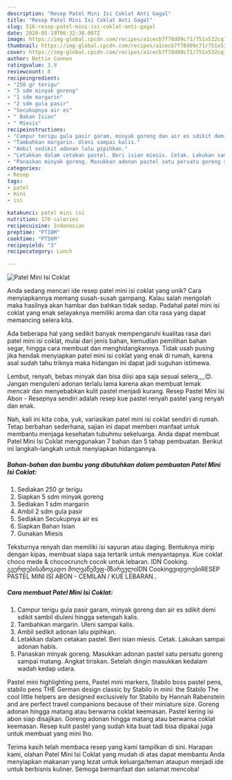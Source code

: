 ```yaml
---
description: "Resep Patel Mini Isi Coklat Anti Gagal"
title: "Resep Patel Mini Isi Coklat Anti Gagal"
slug: 516-resep-patel-mini-isi-coklat-anti-gagal
date: 2020-05-19T06:32:38.007Z
image: https://img-global.cpcdn.com/recipes/a1cecb7f78d09c71/751x532cq70/patel-mini-isi-coklat-foto-resep-utama.jpg
thumbnail: https://img-global.cpcdn.com/recipes/a1cecb7f78d09c71/751x532cq70/patel-mini-isi-coklat-foto-resep-utama.jpg
cover: https://img-global.cpcdn.com/recipes/a1cecb7f78d09c71/751x532cq70/patel-mini-isi-coklat-foto-resep-utama.jpg
author: Bettie Cannon
ratingvalue: 3.9
reviewcount: 8
recipeingredient:
- "250 gr terigu"
- "5 sdm minyak goreng"
- "1 sdm margarin"
- "2 sdm gula pasir"
- "Secukupnya air es"
- " Bahan Isian"
- " Miesis"
recipeinstructions:
- "Campur terigu gula pasir garam, minyak goreng dan air es sdikit demi sdikit sambil diuleni hingga setengah kalis."
- "Tambahkan margarin. Uleni sampai kalis."
- "Ambil sedikit adonan lalu pipihkan."
- "Letakkan dalam cetakan pastel. Beri isian miesis. Cetak. Lakukan sampai adonan habis."
- "Panaskan minyak goreng. Masukkan adonan pastel satu persatu goreng sampai matang. Angkat tiriskan. Setelah dingin masukkan kedalam wadah kedap udara."
categories:
- Resep
tags:
- patel
- mini
- isi

katakunci: patel mini isi 
nutrition: 170 calories
recipecuisine: Indonesian
preptime: "PT10M"
cooktime: "PT56M"
recipeyield: "3"
recipecategory: Lunch

---
```



![Patel Mini Isi Coklat](https://img-global.cpcdn.com/recipes/a1cecb7f78d09c71/751x532cq70/patel-mini-isi-coklat-foto-resep-utama.jpg)

Anda sedang mencari ide resep patel mini isi coklat yang unik? Cara menyiapkannya memang susah-susah gampang. Kalau salah mengolah maka hasilnya akan hambar dan bahkan tidak sedap. Padahal patel mini isi coklat yang enak selayaknya memiliki aroma dan cita rasa yang dapat memancing selera kita.

Ada beberapa hal yang sedikit banyak mempengaruhi kualitas rasa dari patel mini isi coklat, mulai dari jenis bahan, kemudian pemilihan bahan segar, hingga cara membuat dan menghidangkannya. Tidak usah pusing jika hendak menyiapkan patel mini isi coklat yang enak di rumah, karena asal sudah tahu triknya maka hidangan ini dapat jadi suguhan istimewa.

Lembut, renyah, bebas minyak dan bisa diisi apa saja sesuai selera,,,,😊. Jangan menguleni adonan terlalu lama karena akan membuat lemak mencair dan menyebabkan kulit pastel menjadi kurang. Resep Pastel Mini isi Abon - Resepnya sendiri adalah resep kue pastel renyah pastel yang renyah dan enak.


Nah, kali ini kita coba, yuk, variasikan patel mini isi coklat sendiri di rumah. Tetap berbahan sederhana, sajian ini dapat memberi manfaat untuk membantu menjaga kesehatan tubuhmu sekeluarga. Anda dapat membuat Patel Mini Isi Coklat menggunakan 7 bahan dan 5 tahap pembuatan. Berikut ini langkah-langkah untuk menyiapkan hidangannya.

<!--inarticleads1-->

##### Bahan-bahan dan bumbu yang dibutuhkan dalam pembuatan Patel Mini Isi Coklat:

1. Sediakan 250 gr terigu
1. Siapkan 5 sdm minyak goreng
1. Sediakan 1 sdm margarin
1. Ambil 2 sdm gula pasir
1. Sediakan Secukupnya air es
1. Siapkan  Bahan Isian
1. Gunakan  Miesis


Teksturnya renyah dan memiliki isi sayuran atau daging. Bentuknya mirip dengan kipas, membuat siapa saja tertarik untuk menyantapnya. Kue coklat choco mede &amp; chococrunch cocok untuk lebaran. IDN Cooking. გვერდებისაზოგადო მოღვაწეშეფ-მზარეულიIDN CookingვიდეოებიRESEP PASTEL MINI ISI ABON - CEMILAN / KUE LEBARAN.. 

<!--inarticleads2-->

##### Cara membuat Patel Mini Isi Coklat:

1. Campur terigu gula pasir garam, minyak goreng dan air es sdikit demi sdikit sambil diuleni hingga setengah kalis.
1. Tambahkan margarin. Uleni sampai kalis.
1. Ambil sedikit adonan lalu pipihkan.
1. Letakkan dalam cetakan pastel. Beri isian miesis. Cetak. Lakukan sampai adonan habis.
1. Panaskan minyak goreng. Masukkan adonan pastel satu persatu goreng sampai matang. Angkat tiriskan. Setelah dingin masukkan kedalam wadah kedap udara.


Pastel mini highlighting pens, Pastel mini markers, Stabilo boss pastel pens, stabilo pens THE German design classic by Stabilo in mini: the Stabilo The cool little helpers are designed exclusively for Stabilo by Hannah Rabenstein and are perfect travel companions because of their miniature size. Goreng adonan hingga matang atau berwarna coklat keemasan. Pastel kering isi abon siap disajikan. Goreng adonan hingga matang atau berwarna coklat keemasan. Resep kulit pastel yang sudah kita buat tadi bisa dipakai juga untuk membuat yang mini lho. 

Terima kasih telah membaca resep yang kami tampilkan di sini. Harapan kami, olahan Patel Mini Isi Coklat yang mudah di atas dapat membantu Anda menyiapkan makanan yang lezat untuk keluarga/teman ataupun menjadi ide untuk berbisnis kuliner. Semoga bermanfaat dan selamat mencoba!
